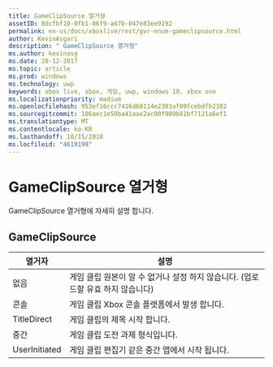 ```yaml
---
title: GameClipSource 열거형
assetID: 8dcfbf10-0fb1-86f9-a67b-047e83ee9192
permalink: en-us/docs/xboxlive/rest/gvr-enum-gameclipsource.html
author: KevinAsgari
description: " GameClipSource 열거형"
ms.author: kevinasg
ms.date: 20-12-2017
ms.topic: article
ms.prod: windows
ms.technology: uwp
keywords: xbox live, xbox, 게임, uwp, windows 10, xbox one
ms.localizationpriority: medium
ms.openlocfilehash: 953ef16ccc7416d68114e2303af89fcebdfb2382
ms.sourcegitcommit: 106aec1e59ba41aae2ac00f909b81bf7121a6ef1
ms.translationtype: MT
ms.contentlocale: ko-KR
ms.lasthandoff: 10/15/2018
ms.locfileid: "4619199"
---
```

# <a name="gameclipsource-enumeration"></a>GameClipSource 열거형
GameClipSource 열거형에 자세히 설명 합니다. 
<a id="ID4ET"></a>

 
## <a name="gameclipsource"></a>GameClipSource
 
| <b>열거자</b>| <b>설명</b>| 
| --- | --- | 
| 없음| 게임 클립 원본이 알 수 없거나 설정 하지 않습니다. (업로드할 유효 하지 않습니다)| 
| 콘솔| 게임 클립 Xbox 콘솔 플랫폼에서 발생 합니다.| 
| TitleDirect| 게임 클립의 제목 시작 합니다.| 
| 중간 | 게임 클립 도전 과제 형식입니다.| 
| UserInitiated | 게임 클립 편집기 같은 중간 앱에서 시작 됩니다.| 
  